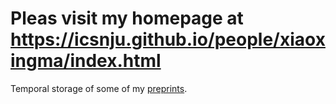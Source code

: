 # Pleas visit my homepage at https://icsnju.github.io/people/xiaoxingma/index.html

Temporal storage of some of my [preprints](preprints). 
